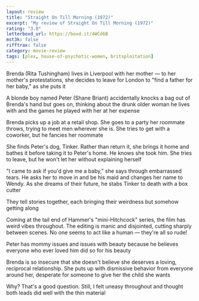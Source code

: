 ```yaml
---
layout: review
title: "Straight On Till Morning (1972)"
excerpt: "My review of Straight On Till Morning (1972)"
rating: "3.0"
letterboxd_url: https://boxd.it/4WCd6B
mst3k: false
rifftrax: false
category: movie-review
tags: [plex, house-of-psychotic-women, britsploitation]
---
```


Brenda (Rita Tushingham) lives in Liverpool with her mother — to her mother's protestations, she decides to leave for London to "find a father for her baby," as she puts it

A blonde boy named Peter (Shane Briant) accidentally knocks a bag out of Brenda's hand but goes on, thinking about the drunk older woman he lives with and the games he played with her at her expense

Brenda picks up a job at a retail shop. She goes to a party her roommate throws, trying to meet men wherever she is. She tries to get with a coworker, but he fancies her roommate

She finds Peter's dog, Tinker. Rather than return it, she brings it home and bathes it before taking it to Peter's home. He knows she took him. She tries to leave, but he won't let her without explaining herself

"I came to ask if you'd give me a baby," she says through embarrassed tears. He asks her to move in and be his maid and changes her name to Wendy. As she dreams of their future, he stabs Tinker to death with a box cutter

They tell stories together, each bringing their weirdness but somehow getting along

Coming at the tail end of Hammer's "mini-Hitchcock" series, the film has weird vibes throughout. The editing is manic and disjointed, cutting sharply between scenes. No one seems to act like a human — they're all so rude!

Peter has mommy issues and issues with beauty because he believes everyone who ever loved him did so for his beauty

Brenda is so insecure that she doesn't believe she deserves a loving, reciprocal relationship. She puts up with dismissive behavior from everyone around her, desperate for someone to give her the child she wants

Why? That's a good question. Still, I felt uneasy throughout and thought both leads did well with the thin material

